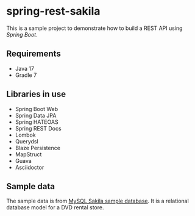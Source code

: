 # spring-rest-sakila

This is a sample project to demonstrate how to build a REST API using *Spring Boot*.

## Requirements

- Java 17
- Gradle 7

## Libraries in use

- Spring Boot Web
- Spring Data JPA
- Spring HATEOAS
- Spring REST Docs
- Lombok
- Querydsl
- Blaze Persistence
- MapStruct
- Guava
- Asciidoctor

## Sample data

The sample data is from [MySQL Sakila sample database](https://dev.mysql.com/doc/sakila/en/). It is a relational database model for a DVD rental store.
